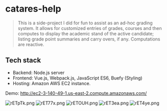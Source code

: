 # catares-help

>This is a side-project I did for fun to assist as an ad-hoc grading system. It allows for customized entries of grades, courses and then computes to display the academic stand of the active candidate; listing grade point summaries and carry overs, if any. Computations are reactive.

## Tech stack
- Backend: Node.js server
- Frontend: Vue.js, Webpack.js, JavaScript ES6, Buefy (Styling)
- Hosting: Amazon AWS EC2 instance.

Demo: http://ec2-3-140-49-1.us-east-2.compute.amazonaws.com/

![rETpTk.png](https://i3.lensdump.com/i/rETpTk.png)
![rET77x.png](https://i.lensdump.com/i/rET77x.png)
![rETOUH.png](https://i1.lensdump.com/i/rETOUH.png)
![rET3ea.png](https://i1.lensdump.com/i/rET3ea.png)
![rET4ye.png](https://i2.lensdump.com/i/rET4ye.png)

